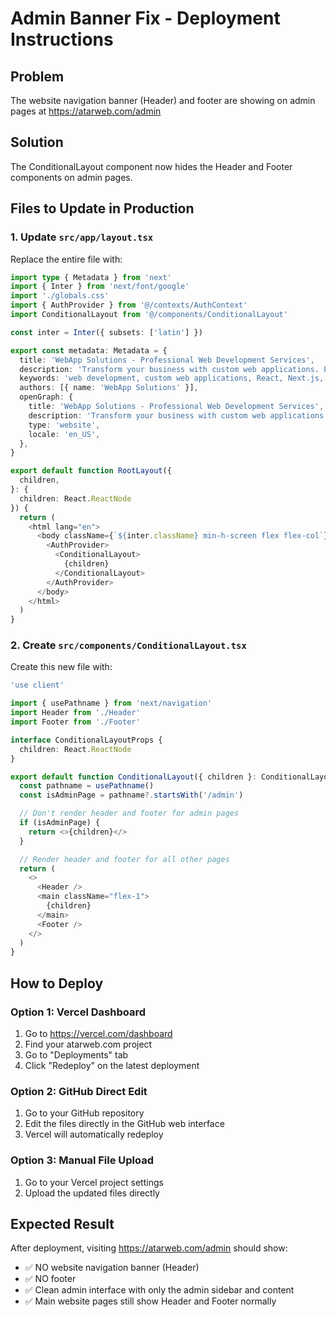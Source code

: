 # Admin Banner Fix - Deployment Instructions

## Problem
The website navigation banner (Header) and footer are showing on admin pages at https://atarweb.com/admin

## Solution
The ConditionalLayout component now hides the Header and Footer components on admin pages.

## Files to Update in Production

### 1. Update `src/app/layout.tsx`
Replace the entire file with:
```typescript
import type { Metadata } from 'next'
import { Inter } from 'next/font/google'
import './globals.css'
import { AuthProvider } from '@/contexts/AuthContext'
import ConditionalLayout from '@/components/ConditionalLayout'

const inter = Inter({ subsets: ['latin'] })

export const metadata: Metadata = {
  title: 'WebApp Solutions - Professional Web Development Services',
  description: 'Transform your business with custom web applications. Professional development services including React, Next.js, and full-stack solutions.',
  keywords: 'web development, custom web applications, React, Next.js, full-stack development, business solutions',
  authors: [{ name: 'WebApp Solutions' }],
  openGraph: {
    title: 'WebApp Solutions - Professional Web Development Services',
    description: 'Transform your business with custom web applications. Professional development services including React, Next.js, and full-stack solutions.',
    type: 'website',
    locale: 'en_US',
  },
}

export default function RootLayout({
  children,
}: {
  children: React.ReactNode
}) {
  return (
    <html lang="en">
      <body className={`${inter.className} min-h-screen flex flex-col`}>
        <AuthProvider>
          <ConditionalLayout>
            {children}
          </ConditionalLayout>
        </AuthProvider>
      </body>
    </html>
  )
}
```

### 2. Create `src/components/ConditionalLayout.tsx`
Create this new file with:
```typescript
'use client'

import { usePathname } from 'next/navigation'
import Header from './Header'
import Footer from './Footer'

interface ConditionalLayoutProps {
  children: React.ReactNode
}

export default function ConditionalLayout({ children }: ConditionalLayoutProps) {
  const pathname = usePathname()
  const isAdminPage = pathname?.startsWith('/admin')

  // Don't render header and footer for admin pages
  if (isAdminPage) {
    return <>{children}</>
  }

  // Render header and footer for all other pages
  return (
    <>
      <Header />
      <main className="flex-1">
        {children}
      </main>
      <Footer />
    </>
  )
}
```

## How to Deploy

### Option 1: Vercel Dashboard
1. Go to https://vercel.com/dashboard
2. Find your atarweb.com project
3. Go to "Deployments" tab
4. Click "Redeploy" on the latest deployment

### Option 2: GitHub Direct Edit
1. Go to your GitHub repository
2. Edit the files directly in the GitHub web interface
3. Vercel will automatically redeploy

### Option 3: Manual File Upload
1. Go to your Vercel project settings
2. Upload the updated files directly

## Expected Result
After deployment, visiting https://atarweb.com/admin should show:
- ✅ NO website navigation banner (Header)
- ✅ NO footer
- ✅ Clean admin interface with only the admin sidebar and content
- ✅ Main website pages still show Header and Footer normally
